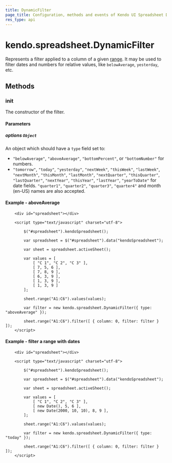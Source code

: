 ```yaml
---
title: DynamicFilter
page_title: Configuration, methods and events of Kendo UI Spreadsheet DynamicFilter Instance object
res_type: api
---
```


# kendo.spreadsheet.DynamicFilter

Represents a filter applied to a column of a given [range](/api/javascript/spreadsheet/range). It may be used to filter dates and numbers for relative values, like `belowAverage`, `yesterday`, etc.

## Methods

### init

The constructor of the filter.

#### Parameters

##### options `Object`

An object which should have a `type` field set to:

* `"belowAverage"`, `"aboveAverage"`, `"bottomPercent"`, or `"bottomNumber"` for numbers.
* `"tomorrow"`, `"today"`, `"yesterday"`, `"nextWeek"`, `"thisWeek"`, `"lastWeek"`, `"nextMonth"`, `"thisMonth"`, `"lastMonth"`, `"nextQuarter"`, `"thisQuarter"`,
`"lastQuarter"`, `"nextYear"`, `"thisYear"`, `"lastYear"`, `"yearToDate"` for date fields. `"quarter1"`, `"quarter2"`, `"quarter3"`, `"quarter4"` and month (en-US) names are also accepted.

#### Example - aboveAverage


```
    <div id="spreadsheet"></div>

    <script type="text/javascript" charset="utf-8">

        $("#spreadsheet").kendoSpreadsheet();

        var spreadsheet = $("#spreadsheet").data("kendoSpreadsheet");

        var sheet = spreadsheet.activeSheet();

        var values = [
            [ "C 1", "C 2", "C 3" ],
            [ 7, 5, 6 ],
            [ 7, 8, 9 ],
            [ 6, 3, 9 ],
            [ 1, 3, 9 ],
            [ 1, 3, 9 ]
        ];

        sheet.range("A1:C6").values(values);

        var filter = new kendo.spreadsheet.DynamicFilter({ type: "aboveAverage" });

        sheet.range("A1:C6").filter([ { column: 0, filter: filter } ]);
    </script>
```


#### Example - filter a range with dates

```
    <div id="spreadsheet"></div>

    <script type="text/javascript" charset="utf-8">

        $("#spreadsheet").kendoSpreadsheet();

        var spreadsheet = $("#spreadsheet").data("kendoSpreadsheet");

        var sheet = spreadsheet.activeSheet();

        var values = [
            [ "C 1", "C 2", "C 3" ],
            [ new Date(), 5, 6 ],
            [ new Date(2000, 10, 10), 8, 9 ],
        ];

        sheet.range("A1:C6").values(values);

        var filter = new kendo.spreadsheet.DynamicFilter({ type: "today" });

        sheet.range("A1:C6").filter([ { column: 0, filter: filter } ]);
    </script>
```

